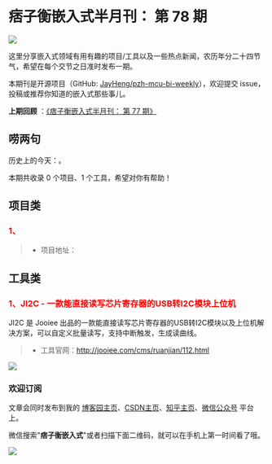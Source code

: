 # 痞子衡嵌入式半月刊： 第 78 期

![](http://henjay724.com/image/cnblogs/pzh_mcu_bi_weekly.PNG)

这里分享嵌入式领域有用有趣的项目/工具以及一些热点新闻，农历年分二十四节气，希望在每个交节之日准时发布一期。

本期刊是开源项目（GitHub: [JayHeng/pzh-mcu-bi-weekly](https://github.com/JayHeng/pzh-mcu-bi-weekly)），欢迎提交 issue，投稿或推荐你知道的嵌入式那些事儿。

**上期回顾** ：[《痞子衡嵌入式半月刊： 第 77 期》](https://www.cnblogs.com/henjay724/p/17438279.html)

## 唠两句

历史上的今天：。

本期共收录 0 个项目、1 个工具，希望对你有帮助！

## 项目类

### <font color="red">1、</font>



> * 项目地址：


## 工具类

### <font color="red">1、JI2C - 一款能直接读写芯片寄存器的USB转I2C模块上位机</font>

JI2C 是 Jooiee 出品的一款能直接读写芯片寄存器的USB转I2C模块以及上位机解决方案，可以自定义批量读写，支持中断触发，生成读曲线。

> * 工具官网：http://jooiee.com/cms/ruanjian/112.html

![](http://henjay724.com/image/biweekly20230628/JI2C.PNG)

### 欢迎订阅

文章会同时发布到我的 [博客园主页](https://www.cnblogs.com/henjay724/)、[CSDN主页](https://blog.csdn.net/henjay724)、[知乎主页](https://www.zhihu.com/people/henjay724)、[微信公众号](http://weixin.sogou.com/weixin?type=1&query=痞子衡嵌入式) 平台上。

微信搜索"__痞子衡嵌入式__"或者扫描下面二维码，就可以在手机上第一时间看了哦。

![](http://henjay724.com/image/github/pzhMcu_qrcode_258x258.jpg)

